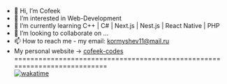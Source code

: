 - 👋 Hi, I’m Cofeek
- 👀 I’m interested in Web-Development
- 🌱 I’m currently learning  C++ | C# | Next.js | Nest.js | React Native | PHP
- 💞️ I’m looking to collaborate on ...
- 📫 How to reach me - my email: kormyshev11@mail.ru
- My personal website -> [cofeek-codes](https://cofeek-codes.online/)\
==========================================================================\
[![wakatime](https://wakatime.com/badge/user/ecf8c1c7-20f8-4ccf-b81e-eaddf3db3206.svg)](https://wakatime.com/@ecf8c1c7-20f8-4ccf-b81e-eaddf3db3206)

